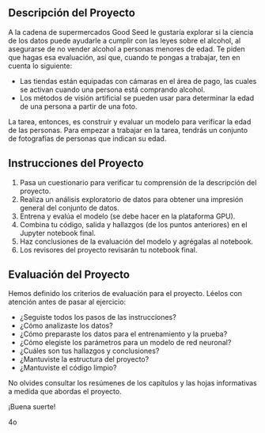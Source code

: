 ## Descripción del Proyecto

A la cadena de supermercados Good Seed le gustaría explorar si la ciencia de los datos puede ayudarle a cumplir con las leyes sobre el alcohol, al asegurarse de no vender alcohol a personas menores de edad. Te piden que hagas esa evaluación, así que, cuando te pongas a trabajar, ten en cuenta lo siguiente:

- Las tiendas están equipadas con cámaras en el área de pago, las cuales se activan cuando una persona está comprando alcohol.
- Los métodos de visión artificial se pueden usar para determinar la edad de una persona a partir de una foto.

La tarea, entonces, es construir y evaluar un modelo para verificar la edad de las personas. Para empezar a trabajar en la tarea, tendrás un conjunto de fotografías de personas que indican su edad.

## Instrucciones del Proyecto

1. Pasa un cuestionario para verificar tu comprensión de la descripción del proyecto.
2. Realiza un análisis exploratorio de datos para obtener una impresión general del conjunto de datos.
3. Entrena y evalúa el modelo (se debe hacer en la plataforma GPU).
4. Combina tu código, salida y hallazgos (de los puntos anteriores) en el Jupyter notebook final.
5. Haz conclusiones de la evaluación del modelo y agrégalas al notebook.
6. Los revisores del proyecto revisarán tu notebook final.

## Evaluación del Proyecto

Hemos definido los criterios de evaluación para el proyecto. Léelos con atención antes de pasar al ejercicio:

- ¿Seguiste todos los pasos de las instrucciones?
- ¿Cómo analizaste los datos?
- ¿Cómo preparaste los datos para el entrenamiento y la prueba?
- ¿Cómo elegiste los parámetros para un modelo de red neuronal?
- ¿Cuáles son tus hallazgos y conclusiones?
- ¿Mantuviste la estructura del proyecto?
- ¿Mantuviste el código limpio?

No olvides consultar los resúmenes de los capítulos y las hojas informativas a medida que abordas el proyecto.

¡Buena suerte!





4o